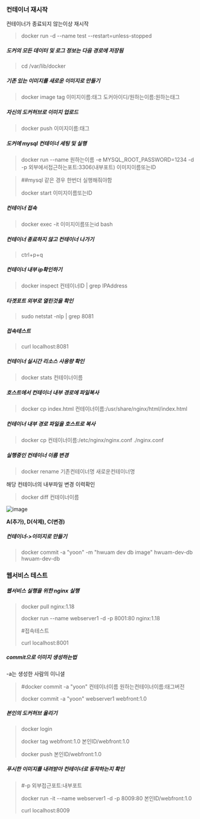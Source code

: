 ### 컨테이너 재시작
컨테이너가 종료되지 않는이상 재시작
> docker run -d --name test --restart=unless-stopped

##### 도커의 모든 데이터 및 로그 정보는 다음 경로에 저장됨

> cd /var/lib/docker

##### 기존 있는 이미지를 새로운 이미지로 만들기

> docker image tag 이미지이름:태그 도커아이디/원하는이름:원하는태그

##### 자신의 도커허브로 이미지 업로드

> docker push 이미지이름:태그

##### 도커에 mysql 컨테이너 세팅 및 실행

> docker run --name 원하는이름 -e MYSQL_ROOT_PASSWORD=1234 -d -p 외부에서접근하는포트:3306(내부포트) 이미지이름또는ID

> ##mysql 같은 경우 한번더 실행해줘야함
>
> docker start 이미지이름또는ID

##### 컨테이너 접속

> docker exec -it 이미지이름또는id bash

##### 컨테이너 종료하지 않고 컨테이너 나가기

> ctrl+p+q

##### 컨테이너 내부 ip확인하기

> docker inspect 컨테이너ID | grep IPAddress



##### 타겟포트 외부로 열린것을 확인

> sudo netstat -nlp | grep 8081

##### 접속테스트

> curl localhost:8081

##### 컨테이너 실시간 리소스  사용량 확인

> docker stats 컨테이너이름

##### 호스트에서 컨테이너 내부 경로에 파일복사

> docker cp index.html 컨테이너이름:/usr/share/nginx/html/index.html

##### 컨테이너 내부 경로 파일을 호스트로 복사

> docker cp 컨테이너이름:/etc/nginx/nginx.conf ./nginx.conf



##### 실행중인 컨테이너 이름 변경

> docker rename 기존컨테이너명 새로운컨테이너명

해당 컨테이너의 내부파일 변경 이력확인

> docker diff 컨테이너이름

![image](https://user-images.githubusercontent.com/57785267/186119657-9c819a7e-81ba-4916-acf8-d39fe9e2de41.png)

**A(추가), D(삭제), C(변경)**


##### 컨테이너->이미지로 만들기

> docker commit -a "yoon" -m "hwuam dev db image" hwuam-dev-db hwuam-dev-db



### 웹서비스 테스트

##### 웹서비스 실행을 위한 nginx 실행

> docker pull nginx:1.18
>
> docker run --name webserver1 -d -p 8001:80 nginx:1.18
>
> #접속테스트
>
> curl localhost:8001



##### commit으로 이미지 생성하는법

-a는 생성한 사람의 이니셜

> #docker commit -a "yoon" 컨테이너이름 원하는컨테이너이름:태그버전
>
> docker commit -a "yoon" webserver1 webfront:1.0

##### 본인의 도커허브 올리기

> docker login
>
> docker tag webfront:1.0 본인ID/webfront:1.0
>
> docker push 본인ID/webfront:1.0

##### 푸시한 이미지를 내려받아 컨테이너로 동작하는지 확인

> #-p 외부접근포트:내부포트
>
> docker run -it --name webserver1 -d -p 8009:80 본인ID/webfront:1.0
>
> curl localhost:8009


